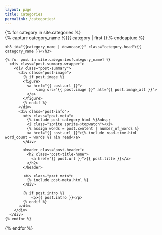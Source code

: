 ```yaml
---
layout: page
title: Categories
permalink: /categories/
---
```


<div id="archives">
{% for category in site.categories %}
  <div class="archive-group">
    {% capture category_name %}{{ category | first }}{% endcapture %}

    <h3 id="{{category_name | downcase}}" class="category-head">{{ category_name }}</h3>

    {% for post in site.categories[category_name] %}
      <div class="post-summary-wrapper">
        <div class="post-summary">
          <div class="post-image">
            {% if post.image %}
            <figure>
              <a href="{{ post.url }}">
                  <img src="{{ post.image }}" alt="{{ post.image_alt }}">
              </a>
            </figure>
            {% endif %}
          </div>
          <div class="post-info">
            <div class="post-meta">
              {% include post-category.html %}&nbsp;
              <i class="sprite sprite-stopwatch"></i>
              {% assign words = post.content | number_of_words %}
              <a href="{{ post.url }}">{% include read-time.html  word_count = words %} min read</a>
            </div>

            <header class="post-header">
              <h2 class="post-title-home">
                <a href="{{ post.url }}">{{ post.title }}</a>
              </h2>
            </header>

            <div class="post-meta">
              {% include post-meta.html %}
            </div>

            {% if post.intro %}
                <p>{{ post.intro }}</p>
            {% endif %}
          </div>
        </div>
      </div>
    {% endfor %}
  </div>
{% endfor %}
</div>

